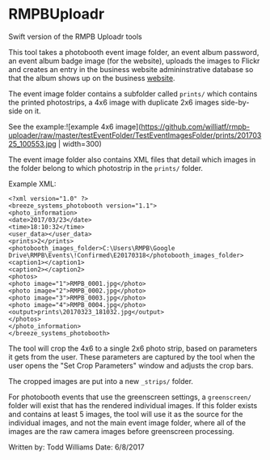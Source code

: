 # RMPBUploadr
Swift version of the RMPB Uploadr tools

This tool takes a photobooth event image folder, an event album password, an event album badge image (for the website), uploads the images to Flickr and creates an entry in the business website admininstrative database so that the album shows up on the business [website](http://www.rmpb.pics).

The event image folder contains a subfolder called `prints/` which contains the printed photostrips, a 4x6 image with duplicate 2x6 images side-by-side on it.

See the example:![example 4x6 image](https://github.com/williatf/rmpb-uploader/raw/master/testEventFolder/TestEventImagesFolder/prints/20170325_100553.jpg | width=300)

The event image folder also contains XML files that detail which images in the folder belong to which photostrip in the `prints/` folder.

Example XML:
```
<?xml version="1.0" ?>
<breeze_systems_photobooth version="1.1">
<photo_information>
<date>2017/03/23</date>
<time>18:10:32</time>
<user_data></user_data>
<prints>2</prints>
<photobooth_images_folder>C:\Users\RMPB\Google Drive\RMPB\Events\!Confirmed\E20170318</photobooth_images_folder>
<caption1></caption1>
<caption2></caption2>
<photos>
<photo image="1">RMPB_0001.jpg</photo>
<photo image="2">RMPB_0002.jpg</photo>
<photo image="3">RMPB_0003.jpg</photo>
<photo image="4">RMPB_0004.jpg</photo>
<output>prints\20170323_181032.jpg</output>
</photos>
</photo_information>
</breeze_systems_photobooth>
```

The tool will crop the 4x6 to a single 2x6 photo strip, based on parameters it gets from the user. These parameters are captured by the tool when the user opens the "Set Crop Parameters" window and adjusts the crop bars.

The cropped images are put into a new `_strips/` folder.

For photobooth events that use the greenscreen settings, a `greenscreen/` folder will exist that has the rendered individual images.  If this folder exists and contains at least 5 images, the tool will use it as the source for the individual images, and not the main event image folder, where all of the images are the raw camera images before greenscreen processing.

Written by: Todd Williams
Date: 6/8/2017
